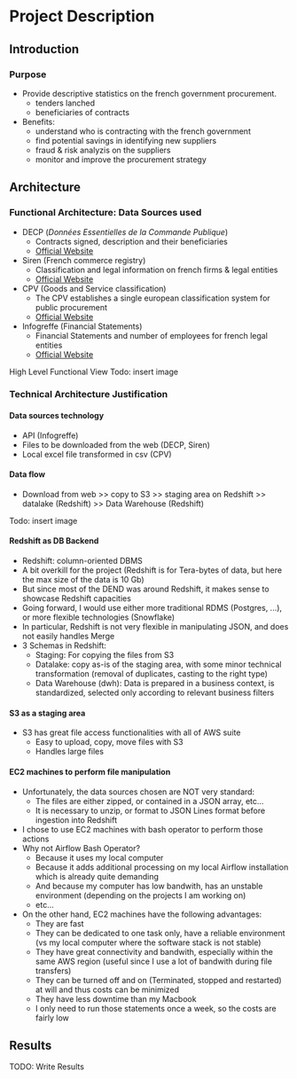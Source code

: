 # Project Description
## Introduction
### Purpose
- Provide descriptive statistics on the french government procurement.
    - tenders lanched
    - beneficiaries of contracts
- Benefits:
    - understand who is contracting with the french government
    - find potential savings in identifying new suppliers
    - fraud & risk analyzis on the suppliers
    - monitor and improve the procurement strategy

## Architecture
### Functional Architecture: Data Sources used
- DECP (*Données Essentielles de la Commande Publique*)
    - Contracts signed, description and their beneficiaries
    - [Official Website](https://www.data.gouv.fr/fr/datasets/5cd57bf68b4c4179299eb0e9/)
- Siren (French commerce registry)
    - Classification and legal information on french firms & legal entities
    - [Official Website](https://www.data.gouv.fr/en/datasets/base-sirene-des-entreprises-et-de-leurs-etablissements-siren-siret/#_)
- CPV (Goods and Service classification)
    - The CPV establishes a single european classification system for public procurement
    - [Official Website](https://simap.ted.europa.eu/cpv)
- Infogreffe (Financial Statements)
    - Financial Statements and number of employees for french legal entities
    - [Official Website](https://datainfogreffe.fr/offres)
    
High Level Functional View
Todo: insert image

### Technical Architecture Justification
#### Data sources technology
- API (Infogreffe)
- Files to be downloaded from the web (DECP, Siren)
- Local excel file transformed in csv (CPV)
    
#### Data flow
- Download from web >> copy to S3 >> staging area on Redshift >> datalake (Redshift) >> Data Warehouse (Redshift)

Todo: insert image

#### Redshift as DB Backend
- Redshift: column-oriented DBMS
- A bit overkill for the project (Redshift is for Tera-bytes of data, but here the max size of the data is 10 Gb)
- But since most of the DEND was around Redshift, it makes sense to showcase Redshift capacities
- Going forward, I would use either more traditional RDMS (Postgres, ...), or more flexible technologies (Snowflake)
- In particular, Redshift is not very flexible in manipulating JSON, and does not easily handles Merge
- 3 Schemas in Redshift:
    - Staging: For copying the files from S3
    - Datalake: copy as-is of the staging area, with some minor technical transformation (removal of duplicates, casting to the right type)
    - Data Warehouse (dwh): Data is prepared in a business context, is standardized, selected only according to relevant business filters
    
#### S3 as a staging area
- S3 has great file access functionalities with all of AWS suite
    - Easy to upload, copy, move files with S3
    - Handles large files

#### EC2 machines to perform file manipulation
- Unfortunately, the data sources chosen are NOT very standard:
    - The files are either zipped, or contained in a JSON array, etc...
    - It is necessary to unzip, or format to JSON Lines format before ingestion into Redshift
- I chose to use EC2 machines with bash operator to perform those actions
- Why not Airflow Bash Operator?
    - Because it uses my local computer
    - Because it adds additional processing on my local Airflow installation which is already quite demanding
    - And because my computer has low bandwith, has an unstable environment (depending on the projects I am working on)
    - etc...
- On the other hand, EC2 machines have the following advantages:
    - They are fast
    - They can be dedicated to one task only, have a reliable environment (vs my local computer where the software stack  is not stable)
    - They have great connectivity and bandwith, especially within the same AWS region (useful since I use a lot of bandwith during file transfers)
    - They can be turned off and on (Terminated, stopped and restarted) at will and thus costs can be minimized
    - They have less downtime than my Macbook
    - I only need to run those statements once a week, so the costs are fairly low

## Results
TODO: Write Results

    